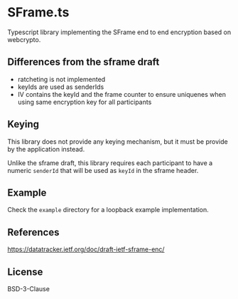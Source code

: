 # SFrame.ts

Typescript library implementing the SFrame end to end encryption based on webcrypto.

## Differences from the sframe draft

- ratcheting is not implemented
- keyIds are used as senderIds
- IV contains the keyId and the frame counter to ensure uniquenes when using same encryption key for all participants

## Keying

This library does not provide any keying mechanism, but it must be provide by the application instead.

Unlike the sframe draft, this library requires each participant to have a numeric `senderId` that will be used as `keyId` in the sframe header.

## Example

Check the `example` directory for a loopback example implementation.

## References

<https://datatracker.ietf.org/doc/draft-ietf-sframe-enc/>

## License

BSD-3-Clause
